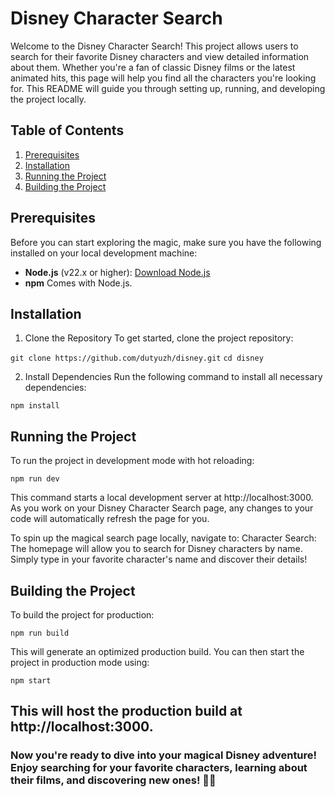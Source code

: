 # Disney Character Search
Welcome to the Disney Character Search! This project allows users to search for their favorite Disney characters and view detailed information about them. Whether you're a fan of classic Disney films or the latest animated hits, this page will help you find all the characters you're looking for. This README will guide you through setting up, running, and developing the project locally.

## Table of Contents
1. [Prerequisites](#prerequisites)
2. [Installation](#installation)
3. [Running the Project](#running-the-project)
3. [Building the Project](#building-the-project)

## Prerequisites

Before you can start exploring the magic, make sure you have the following installed on your local development machine:

- **Node.js** (v22.x or higher): [Download Node.js](https://nodejs.org/en/download/)
- **npm** Comes with Node.js. 


## Installation

1. Clone the Repository
To get started, clone the project repository:

`git clone https://github.com/dutyuzh/disney.git`
`cd disney`

2. Install Dependencies
Run the following command to install all necessary dependencies:

`npm install`

## Running the Project
To run the project in development mode with hot reloading:

`npm run dev`

This command starts a local development server at http://localhost:3000. As you work on your Disney Character Search page, any changes to your code will automatically refresh the page for you.

To spin up the magical search page locally, navigate to:
Character Search: The homepage will allow you to search for Disney characters by name. Simply type in your favorite character's name and discover their details!

## Building the Project
To build the project for production:

`npm run build`

This will generate an optimized production build. You can then start the project in production mode using:

`npm start`

This will host the production build at http://localhost:3000.
---
### Now you're ready to dive into your magical Disney adventure! Enjoy searching for your favorite characters, learning about their films, and discovering new ones! 🏰✨